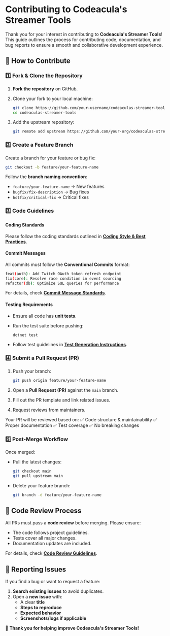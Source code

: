 # Contributing to Codeacula's Streamer Tools

Thank you for your interest in contributing to **Codeacula's Streamer Tools**! This guide outlines the process for contributing code, documentation, and bug reports to ensure a smooth and collaborative development experience.

## 🚀 How to Contribute

### **1️⃣ Fork & Clone the Repository**

1. **Fork the repository** on GitHub.
2. Clone your fork to your local machine:

   ```sh
   git clone https://github.com/your-username/codeaculas-streamer-tools.git
   cd codeaculas-streamer-tools
   ```

3. Add the upstream repository:

   ```sh
   git remote add upstream https://github.com/your-org/codeaculas-streamer-tools.git
   ```

### **2️⃣ Create a Feature Branch**

Create a branch for your feature or bug fix:

```sh
git checkout -b feature/your-feature-name
```

Follow the **branch naming convention**:

- `feature/your-feature-name` → New features
- `bugfix/fix-description` → Bug fixes
- `hotfix/critical-fix` → Critical fixes

### **3️⃣ Code Guidelines**

#### **Coding Standards**

Please follow the coding standards outlined in [**Coding Style & Best Practices**](./docs/CODING_STYLE.md).

#### **Commit Messages**

All commits must follow the **Conventional Commits** format:

```sh
feat(auth): Add Twitch OAuth token refresh endpoint
fix(core): Resolve race condition in event sourcing
refactor(db): Optimize SQL queries for performance
```

For details, check [**Commit Message Standards**](./docs/COMMIT_GUIDELINES.md).

#### **Testing Requirements**

- Ensure all code has **unit tests**.
- Run the test suite before pushing:

  ```sh
  dotnet test
  ```

- Follow test guidelines in [**Test Generation Instructions**](./docs/TESTING.md).

### **4️⃣ Submit a Pull Request (PR)**

1. Push your branch:

   ```sh
   git push origin feature/your-feature-name
   ```

2. Open a **Pull Request (PR)** against the `main` branch.
3. Fill out the PR template and link related issues.
4. Request reviews from maintainers.

Your PR will be reviewed based on:
✅ Code structure & maintainability
✅ Proper documentation
✅ Test coverage
✅ No breaking changes

### **5️⃣ Post-Merge Workflow**

Once merged:

- Pull the latest changes:

  ```sh
  git checkout main
  git pull upstream main
  ```

- Delete your feature branch:

  ```sh
  git branch -d feature/your-feature-name
  ```

## 🤝 Code Review Process

All PRs must pass a **code review** before merging. Please ensure:

- The code follows project guidelines.
- Tests cover all major changes.
- Documentation updates are included.

For details, check [**Code Review Guidelines**](./docs/CODE_REVIEW.md).

## 🐛 Reporting Issues

If you find a bug or want to request a feature:

1. **Search existing issues** to avoid duplicates.
2. Open a **new issue** with:
   - A clear **title**
   - **Steps to reproduce**
   - **Expected behavior**
   - **Screenshots/logs if applicable**

🚀 **Thank you for helping improve Codeacula's Streamer Tools!**
